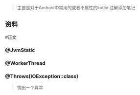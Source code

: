 > 主要是对于Android中常用的或者不属性的kotlin 注解添加笔记
## 资料
#正文
### @JvmStatic
### @WorkerThread
### @Throws(IOException::class)
> 抛出一个异常 